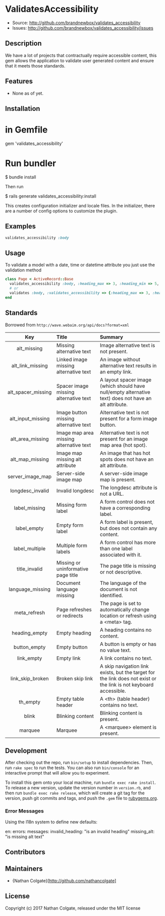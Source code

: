 # ValidatesAccessibility

* Source:  http://github.com/brandnewbox/validates_accessibility
* Issues:  http://github.com/brandnewbox/validates_accessibility/issues

## Description

We have a lot of projects that contractually require accessible content, this gem allows the application to validate user generated content and ensure that it meets those standards.

## Features

* None as of yet.

## Installation

  # in Gemfile
  gem 'validates_accessibility'

  # Run bundler
  $ bundle install

Then run
  
  $ rails generate validates_accessibility:install

This creates configuration initializer and locale files. In the initializer, there are a number of config
options to customize the plugin.

## Examples

```Ruby
validates_accessibility :body
```

## Usage

To validate a model with a date, time or datetime attribute you just use the
validation method

```Ruby
class Page < ActiveRecord::Base
  validates_accessibility :body, :heading_max => 3, :heading_min => 5, except: [:server_image_map]
  # or
  validates :body, :validates_accessibility => {:heading_max => 3, :heading_min => 5, only: [:alt_missing]}
end
```

## Standards

Borrowed from `http://wave.webaim.org/api/docs?format=xml`

| Key                  |      Title                               |  Summary                                                                                                            |
|:--------------------:|:-----------------------------------------|:--------------------------------------------------------------------------------------------------------------------|
| alt_missing          | Missing alternative text                 | Image alternative text is not present.                                                                              |
| alt_link_missing     | Linked image missing alternative text    | An image without alternative text results in an empty link.                                                         |
| alt_spacer_missing   | Spacer image missing alternative text    | A layout spacer image (which should have null/empty alternative text) does not have an alt attribute.               |
| alt_input_missing    | Image button missing alternative text    | Alternative text is not present for a form image button.                                                            |
| alt_area_missing     | Image map area missing alternative text  | Alternative text is not present for an image map area (hot spot).                                                   |
| alt_map_missing      | Image map missing alt attribute          | An image that has hot spots does not have an alt attribute.                                                         |
| server_image_map     | Server-side image map                    | A server-side image map is present.                                                                                 |
| longdesc_invalid     | Invalid longdesc                         | The longdesc attribute is not a URL.                                                                                |
| label_missing        | Missing form label                       | A form control does not have a corresponding label.                                                                 |
| label_empty          | Empty form label                         | A form label is present, but does not contain any content.                                                          |
| label_multiple       | Multiple form labels                     | A form control has more than one label associated with it.                                                          |
| title_invalid        | Missing or uninformative page title      | The page title is missing or not descriptive.                                                                       |
| language_missing     | Document language missing                | The language of the document is not identified.                                                                     |
| meta_refresh         | Page refreshes or redirects              | The page is set to automatically change location or refresh using a &lt;meta&gt; tag.                               |
| heading_empty        | Empty heading                            | A heading contains no content.                                                                                      |
| button_empty         | Empty button                             | A button is empty or has no value text.                                                                             |
| link_empty           | Empty link                               | A link contains no text.                                                                                            |
| link_skip_broken     | Broken skip link                         | A skip navigation link exists, but the target for the link does not exist or the link is not keyboard accessible.   |
| th_empty             | Empty table header                       | A &lt;th&gt; (table header) contains no text.                                                                       |
| blink                | Blinking content                         | Blinking content is present.                                                                                        |
| marquee              | Marquee                                  | A &lt;marquee&gt; element is present.                                                                               |

## Development

After checking out the repo, run `bin/setup` to install dependencies. Then, run `rake spec` to run the tests. You can also run `bin/console` for an interactive prompt that will allow you to experiment.

To install this gem onto your local machine, run `bundle exec rake install`. To release a new version, update the version number in `version.rb`, and then run `bundle exec rake release`, which will create a git tag for the version, push git commits and tags, and push the `.gem` file to [rubygems.org](https://rubygems.org).

### Error Messages

Using the I18n system to define new defaults:

  en:
    errors:
      messages:
        invalid_heading: "is an invalid heading"
        missing_alt: "is missing alt text"

## Contributors

## Maintainers

* {Nathan Colgate}[http://github.com/nathancolgate]

## License

Copyright (c) 2017 Nathan Colgate, released under the MIT license
